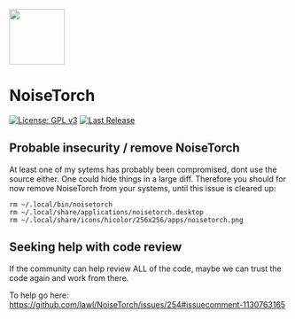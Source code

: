  <img src="https://raw.githubusercontent.com/lawl/NoiseTorch/master/assets/icon/noisetorch.png" width="100" height="100">

# NoiseTorch

[![License: GPL v3](https://img.shields.io/badge/License-GPLv3-blue.svg)](https://www.gnu.org/licenses/gpl-3.0)
[![Last Release](https://img.shields.io/github/v/release/lawl/NoiseTorch?label=latest&style=flat-square)](https://github.com/lawl/NoiseTorch/releases)

## Probable insecurity / remove NoiseTorch

At least one of my sytems has probably been compromised, dont use the source either. One could hide things in a large diff.
Therefore you should for now remove NoiseTorch from your systems, until this issue is cleared up:

~~~
rm ~/.local/bin/noisetorch
rm ~/.local/share/applications/noisetorch.desktop
rm ~/.local/share/icons/hicolor/256x256/apps/noisetorch.png
~~~

## Seeking help with code review

If the community can help review ALL of the code, maybe we can trust the code again and work from there.

To help go here: https://github.com/lawl/NoiseTorch/issues/254#issuecomment-1130763165
